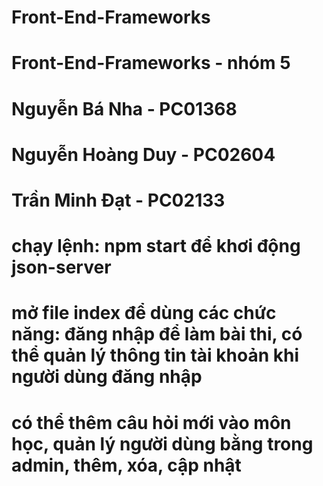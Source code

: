 # Front-End-Frameworks
# Front-End-Frameworks - nhóm 5
# Nguyễn Bá Nha - PC01368
# Nguyễn Hoàng Duy - PC02604
# Trần Minh Đạt - PC02133


# chạy lệnh:  npm start  để khơi động json-server  
# mở file index để dùng các chức năng: đăng nhập để làm bài thi, có thể quản lý thông tin tài khoản khi người dùng đăng nhập
# có thể thêm câu hỏi mới vào môn học, quản lý người dùng bằng trong admin, thêm, xóa, cập nhật 